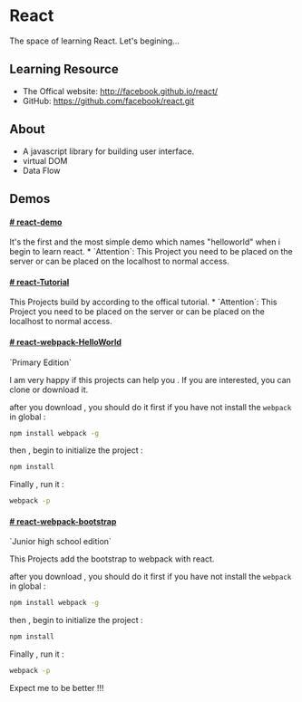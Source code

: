 # React
The space of learning React. Let's begining...

## Learning Resource
* The Offical website:  http://facebook.github.io/react/
* GitHub: https://github.com/facebook/react.git

## About
* A javascript library for building user interface.
* virtual DOM
* Data Flow

## Demos
<h4><a href='https://github.com/zhoou/React/tree/master/react-demo'><b># react-demo</b></a></h4>
It's the first and the most simple demo which names "helloworld" when i begin to learn react.
* `Attention`: This Project you need to be placed on the server or can be placed on the localhost to normal access.

<h4><a href='https://github.com/zhoou/React/tree/master/react-Tutorial'><b># react-Tutorial</b></a></h4>
This Projects build by according to the offical tutorial.
* `Attention`: This Project you need to be placed on the server or can be placed on the localhost to normal access.

<h4><a href='https://github.com/zhoou/React/tree/master/react-webpack-HelloWorld'><b># react-webpack-HelloWorld</b></a></h4>
`Primary Edition`  

I am very happy if this projects can help you . If you are interested, you can clone or download it.

after you download , you should do it first if you have not install the `webpack` in global :
```sh
npm install webpack -g
```
then , begin to initialize the project : 
```sh
npm install
```
Finally , run it :
```sh 
webpack -p
```
<h4><a href='https://github.com/zhoou/React/tree/master/react-webpack-bootstrap'><b># react-webpack-bootstrap</b></a></h4>
`Junior high school edition` 

This Projects add the bootstrap to webpack with react.

after you download , you should do it first if you have not install the `webpack` in global :
```sh
npm install webpack -g
```
then , begin to initialize the project : 
```sh
npm install
```
Finally , run it :
```sh 
webpack -p
```

Expect me to be better !!!
